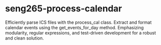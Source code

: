 # seng265-process-calendar
Efficiently parse ICS files with the process_cal class. Extract and format calendar events using the get_events_for_day method. Emphasizing modularity, regular expressions, and test-driven development for a robust and clean solution.
